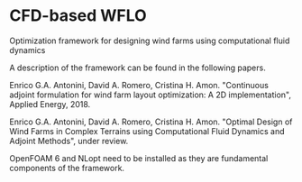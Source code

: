 # CFD-based WFLO
Optimization framework for designing wind farms using computational fluid dynamics

A description of the framework can be found in the following papers.

Enrico G.A. Antonini, David A. Romero, Cristina H. Amon. "Continuous adjoint formulation for wind farm layout optimization: A 2D implementation", Applied Energy, 2018.

Enrico G.A. Antonini, David A. Romero, Cristina H. Amon. "Optimal Design of Wind Farms in Complex Terrains using Computational Fluid Dynamics and Adjoint Methods", under review.

OpenFOAM 6 and NLopt need to be installed as they are fundamental components of the framework.
